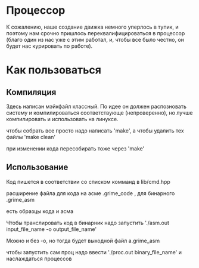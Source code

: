 # Процессор
К сожалению, наше создание движка немного уперлось в тупик, и поэтому нам срочно пришлось переквалифицироваться в процессор (благо один из нас уже с этим работал, и, чтобы все было честно, он будет нас курировать по работе).
# Как пользоваться
## Компиляция

Здесь написан мэйкфайл классный. По идее он должен распозновать систему и компилироваться соответствующе (непроверенно), но лучше компилировать и использовать на линуксе.

чтобы собрать все просто надо написать 'make', а чтобы удалить тех файлы 'make clean'

при изменении кода пересобирать тоже через 'make'

## Использование

Код пишется в соответствии со списком комманд в lib/cmd.hpp

расширение файла для кода на асме .grime_code , для бинарного .grime_asm

есть образцы кода и асма

Чтобы транслировать код в бинарник надо запустить './asm.out input_file_name -o output_file_name'

Можно и без -о, но тогда будет выходной файл a.grime_asm

чтобы запустить сам проц надо ввести './proc.out binary_file_name' и наслаждаться процессов

